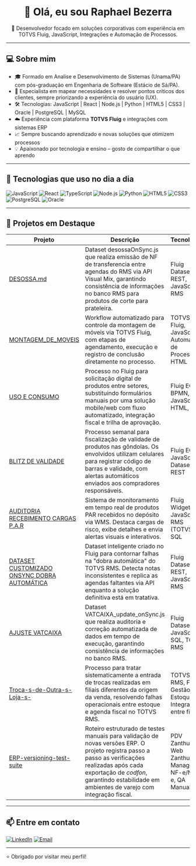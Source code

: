 <h1 align="center">👋 Olá, eu sou Raphael Bezerra</h1>

<p align="center">
  🚀 Desenvolvedor focado em soluções corporativas com experiência em TOTVS Fluig, JavaScript, Integrações e Automação de Processos.
</p>

---

## 💻 Sobre mim

- 🎓 Formado em Analise e Desenvolvimento de Sistemas (Unama/PA) com pós-graduação em Engenharia de Software (Estácio de Sá/PA).
- 🧩 Especialista em mapear necessidades e resolver pontos críticos dos clientes, sempre priorizando a experiência do usuário (UX).
- 🛠️ Tecnologias: JavaScript | React | Node.js | Python | HTML5 | CSS3 | Oracle | PostgreSQL | MySQL
- ☁️ Experiência com plataforma **TOTVS Fluig** e integrações com sistemas ERP
- 📈 Sempre buscando aprendizado e novas soluções que otimizem processos
- 💡 Apaixonado por tecnologia e ensino – gosto de compartilhar o que aprendo

---

## 🔧 Tecnologias que uso no dia a dia

![JavaScript](https://img.shields.io/badge/-JavaScript-F7DF1E?style=for-the-badge&logo=javascript&logoColor=black)
![React](https://img.shields.io/badge/-React-61DAFB?style=for-the-badge&logo=react&logoColor=black)
![TypeScript](https://img.shields.io/badge/-TypeScript-3178C6?style=for-the-badge&logo=typescript&logoColor=white)
![Node.js](https://img.shields.io/badge/-Node.js-339933?style=for-the-badge&logo=node.js&logoColor=white)
![Python](https://img.shields.io/badge/-Python-3776AB?style=for-the-badge&logo=python&logoColor=white)
![HTML5](https://img.shields.io/badge/-HTML5-E34F26?style=for-the-badge&logo=html5&logoColor=white)
![CSS3](https://img.shields.io/badge/-CSS3-1572B6?style=for-the-badge&logo=css3&logoColor=white)
![PostgreSQL](https://img.shields.io/badge/-PostgreSQL-336791?style=for-the-badge&logo=postgresql&logoColor=white)
![Oracle](https://img.shields.io/badge/-Oracle-F80000?style=for-the-badge&logo=oracle&logoColor=white)

---

## 📌 Projetos em Destaque

| Projeto | Descrição | Tecnologias |
|--------|------------|-------------|
| [DESOSSA.md](https://github.com/devraphaelbezerra/DESOSSA.md) | Dataset desossaOnSync.js que realiza emissão de NF de transferencia entre agendas do RMS via API Visual Mix, garantindo consistência de informações no banco RMS para produtos de corte para prateleira. | Fluig Dataset, API REST, JavaScript, RMS |
| [MONTAGEM_DE_MOVEIS](https://github.com/devraphaelbezerra/MONTAGEM_DE_MOVEIS) | Workflow automatizado para controle da montagem de móveis via TOTVS Fluig, com etapas de agendamento, execução e registro de conclusão diretamente no processo. | TOTVS Fluig, JavaScript, Automação de Processos, HTML |
| [USO E CONSUMO](https://github.com/devraphaelbezerra/Uso-e-Consumo) | Processo no Fluig para solicitação digital de produtos entre setores, substituindo formulários manuais por uma solução mobile/web com fluxo automatizado, integração fiscal e trilha de aprovação. | Fluig ECM, BPMN, JavaScript, HTML, CSS |
| [BLITZ DE VALIDADE](https://github.com/devraphaelbezerra/Blitz-de-Validade) | Processo semanal para fiscalização de validade de produtos nas gôndolas. Os envolvidos utilizam celulares para registrar código de barras e validade, com alertas automáticos enviados aos compradores responsáveis. | Fluig ECM, JavaScript, Dataset, API REST |
| [AUDITORIA RECEBIMENTO CARGAS P.A.R](https://github.com/devraphaelbezerra/Auditoria-Recebimento-Cargas-P.A.R) | Sistema de monitoramento em tempo real de produtos PAR recebidos no depósito via WMS. Destaca cargas de risco, exibe detalhes e envia alertas visuais e interativos. | Fluig Widget, JavaScript, RMS (TOTVS), SQL |
| [DATASET CUSTOMIZADO ONSYNC DOBRA AUTOMÁTICA](https://github.com/devraphaelbezerra/ds_dobra_automatica_onSync) | Dataset inteligente criado no Fluig para contornar falhas na "dobra automática" do TOTVS RMS. Detecta notas inconsistentes e replica as agendas faltantes via API enquanto a solução definitiva está em tratativa. | Fluig Dataset, API REST, JavaScript, RMS |
| [AJUSTE VATCAIXA](https://github.com/devraphaelbezerra/ajuste-VATCAIXA) | Dataset VATCAIXA_update_onSync.js que realiza auditoria e correção automatizada de dados em tempo de execução, garantindo consistência de informações no banco RMS. | Fluig Dataset, JavaScript, SQL, TOTVS RMS |
| [Troca-s-de-Outra-s-Loja-s-](https://github.com/devraphaelbezerra/Troca-s-de-Outra-s-Loja-s-) | Processo para tratar sistematicamente a entrada de trocas realizadas em filiais diferentes da origem da venda, resolvendo falhas operacionais entre estoque e agenda fiscal no TOTVS RMS. | TOTVS RMS, Fluig, Gestão de Estoque, Integração entre filiais |
| [ERP-versioning-test-suite](https://github.com/devraphaelbezerra/ERP-versioning-test-suite-PDV-x-Web-Manager-x-NFC-e) | Roteiro estruturado de testes manuais para validação de novas versões ERP. O projeto registra passo a passo as verificações realizadas após cada exportação de *codfon*, garantindo estabilidade em ambientes de varejo com integração fiscal. | PDV Zanthus, Web Zanthus Manager, NF-e/NFC-e, QA Manual |


---

## 📫 Entre em contato

[![LinkedIn](https://img.shields.io/badge/-LinkedIn-blue?style=flat-square&logo=linkedin&logoColor=white)](https://www.linkedin.com/in/raphaelbezerra-staffdevops/)
[![Email](https://img.shields.io/badge/-Email-c14438?style=flat-square&logo=gmail&logoColor=white)](mailto:raphael.b.couto@gmail.com)

---

⭐ Obrigado por visitar meu perfil!
